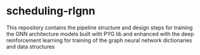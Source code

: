 # scheduling-rlgnn
This repository contains the pipeline structure and design steps for training the GNN architecture models built with PYG lib and enhanced with the deep reinforcement learning for training of the graph neural network dictionaries and data structures

